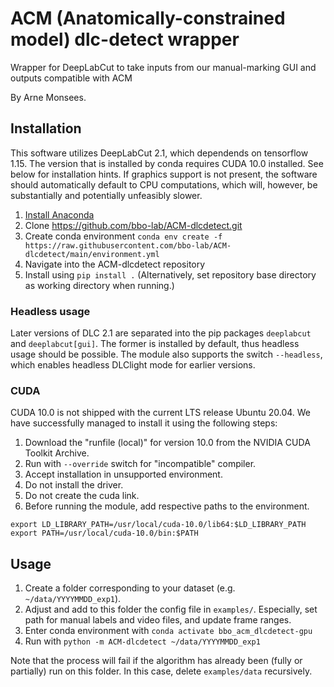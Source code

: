 # ACM (Anatomically-constrained model) dlc-detect wrapper
Wrapper for DeepLabCut to take inputs from our manual-marking GUI and outputs compatible with ACM

By Arne Monsees.

## Installation

This software utilizes DeepLabCut 2.1, which dependends on tensorflow 1.15. The version that is installed by conda requires CUDA 10.0 installed. See below for installation hints. If graphics support is not present, the software should automatically default to CPU computations, which will, however, be substantially and potentially unfeasibly  slower.

1. [Install Anaconda](https://docs.anaconda.com/anaconda/install/linux/)
2. Clone https://github.com/bbo-lab/ACM-dlcdetect.git
3. Create conda environment `conda env create -f https://raw.githubusercontent.com/bbo-lab/ACM-dlcdetect/main/environment.yml`
4. Navigate into the ACM-dlcdetect repository
5. Install using `pip install .` (Alternatively, set repository base directory as working directory when running.)

### Headless usage

Later versions of DLC 2.1 are separated into the pip packages `deeplabcut` and `deeplabcut[gui]`. The former is installed by default, thus headless usage should be possible. The module also supports the switch `--headless`, which enables headless DLClight mode for earlier versions.

### CUDA

CUDA 10.0 is not shipped with the current LTS release Ubuntu 20.04. We have successfully managed to install it using the following steps:

1. Download the "runfile (local)" for version 10.0 from the NVIDIA CUDA Toolkit Archive.
2. Run with  `--override` switch for "incompatible" compiler.
3. Accept installation in unsupported environment.
4. Do not install the driver.
5. Do not create the cuda link.
6. Before running the module, add respective paths to the environment.

```
export LD_LIBRARY_PATH=/usr/local/cuda-10.0/lib64:$LD_LIBRARY_PATH
export PATH=/usr/local/cuda-10.0/bin:$PATH 
```

## Usage

1. Create a folder corresponding to your dataset (e.g. `~/data/YYYYMMDD_exp1`). 
2. Adjust and add to this folder the config file in `examples/`. Especially, set path for manual labels and video files, and update frame ranges.
3. Enter conda environment with `conda activate bbo_acm_dlcdetect-gpu`
4. Run with `python -m ACM-dlcdetect ~/data/YYYYMMDD_exp1`

Note that the process will fail if the algorithm has already been (fully or partially) run on this folder. In this case, delete `examples/data` recursively.
